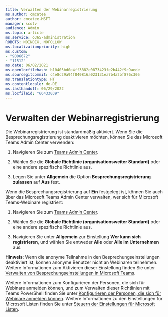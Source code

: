 ```yaml
---
title: Verwalten der Webinarregistrierung
ms.author: cmcatee
author: cmcatee-MSFT
manager: scotv
audience: Admin
ms.topic: article
ms.service: o365-administration
ROBOTS: NOINDEX, NOFOLLOW
ms.localizationpriority: high
ms.custom:
- "9006672"
- "11512"
ms.date: 06/02/2021
ms.openlocfilehash: b10405bd0e4ff3882e0873423fe2b442f9c9aede
ms.sourcegitcommit: c4e8c29a94f840816a023131ea7b4a2bf876c305
ms.translationtype: HT
ms.contentlocale: de-DE
ms.lasthandoff: 06/29/2022
ms.locfileid: "66433039"
---
```

# <a name="manage-webinar-registration"></a>Verwalten der Webinarregistrierung

Die Webinarregistrierung ist standardmäßig aktiviert. Wenn Sie die Besprechungsregistrierung deaktivieren möchten, können Sie das Microsoft Teams Admin Center verwenden: 

1. Navigieren Sie zum [Teams Admin Center](https://admin.teams.microsoft.com/policies/meetings). 

2. Wählen Sie die **Globale Richtlinie (organisationsweiter Standard)** oder eine andere spezifische Richtlinie aus. 

3. Legen Sie unter **Allgemein** die Option **Besprechungsregistrierung zulassen** auf **Aus** fest. 

Wenn die Besprechungsregistrierung auf **Ein** festgelegt ist, können Sie auch über das Microsoft Teams Admin Center verwalten, wer sich für Microsoft Teams-Webinare registriert: 

1. Navigieren Sie zum [Teams Admin Center](https://admin.teams.microsoft.com/policies/meetings). 

2. Wählen Sie die **Globale Richtlinie (organisationsweiter Standard)** oder eine andere spezifische Richtlinie aus. 

3. Navigieren Sie unter **Allgemein** zur Einstellung **Wer kann sich registrieren**, und wählen Sie entweder **Alle** oder **Alle im Unternehmen** aus. 

**Hinweis**: Wenn die anonyme Teilnahme in den Besprechungseinstellungen deaktiviert ist, können anonyme Benutzer nicht an Webinaren teilnehmen. Weitere Informationen zum Aktivieren dieser Einstellung finden Sie unter [Verwalten von Besprechungseinstellungen in Microsoft Teams](https://docs.microsoft.com/microsoftteams/meeting-settings-in-teams). 

Weitere Informationen zum Konfigurieren der Personen, die sich für Webinare anmelden können, und zum Verwalten dieser Richtlinien mit Teams PowerShell finden Sie unter [Konfigurieren der Personen, die sich für Webinare anmelden können](https://docs.microsoft.com/microsoftteams/set-up-webinars?source=docs#configure-who-can-register-for-webinars). Weitere Informationen zu den Einstellungen für Microsoft Listen finden Sie unter [Steuern der Einstellungen für Microsoft Listen](https://docs.microsoft.com/sharepoint/control-lists). 

 